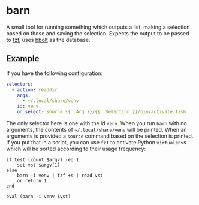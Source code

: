 # barn

A small tool for running something which outputs a list, making a selection based on those and saving the selection. Expects the output to be passed to [fzf](https://github.com/junegunn/fzf), uses [bbolt](https://github.com/etcd-io/bbolt) as the database.

## Example

If you have the following configuration:

```yaml
selectors:
  - action: readdir
    args:
      - ~/.local/share/venv
    id: venv
    on_select: source {{ .Arg }}/{{ .Selection }}/bin/activate.fish
```

The only selector here is one with the id `venv`. When you run `barn` with no arguments, the contents of `~/.local/share/venv` will be printed. When an arguments is provided a `source` command based on the selection is printed. If you put that in a script, you can use `fzf` to activate Python `virtualenv`s which will be sorted according to their usage frequency:

```fish
if test (count $argv) -eq 1
    set vst $argv[1]
else
    barn -i venv | fzf +s | read vst
    or return 1
end

eval (barn -i venv $vst)
```
